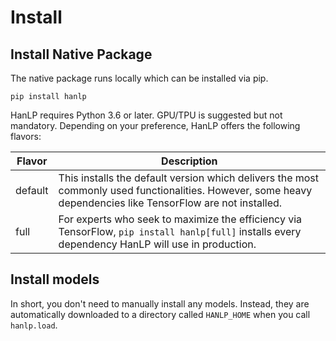 # Install

## Install Native Package

The native package runs locally which can be installed via pip.

```
pip install hanlp
```

HanLP requires Python 3.6 or later. GPU/TPU is suggested but not mandatory. Depending on your preference, HanLP offers the following flavors:

| Flavor  | Description                                                  |
| ------- | ------------------------------------------------------------ |
| default | This installs the default version which delivers the most commonly used functionalities. However, some heavy dependencies like TensorFlow are not installed. |
| full    | For experts who seek to maximize the efficiency via TensorFlow, `pip install hanlp[full]` installs every dependency HanLP will use in production. |

## Install models

In short, you don't need to manually install any models. Instead, they are automatically  downloaded to a directory called `HANLP_HOME` when you call `hanlp.load`.
